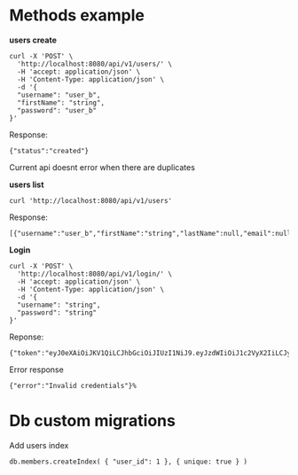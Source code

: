 # Methods example

__users create__

```
curl -X 'POST' \
  'http://localhost:8080/api/v1/users/' \
  -H 'accept: application/json' \
  -H 'Content-Type: application/json' \
  -d '{
  "username": "user_b",
  "firstName": "string",
  "password": "user_b"
}'
```

Response:

```
{"status":"created"}
```

Current api doesnt error when there are duplicates

__users list__

```
curl 'http://localhost:8080/api/v1/users'
```

Response:

```
[{"username":"user_b","firstName":"string","lastName":null,"email":null,"phone":null}]
```

__Login__

```
curl -X 'POST' \
  'http://localhost:8080/api/v1/login/' \
  -H 'accept: application/json' \
  -H 'Content-Type: application/json' \
  -d '{
  "username": "string",
  "password": "string"
}'

```

Reponse:

```
{"token":"eyJ0eXAiOiJKV1QiLCJhbGciOiJIUzI1NiJ9.eyJzdWIiOiJ1c2VyX2IiLCJyb2xlIjoidXNlciIsImV4cCI6MTY0OTE4NTUzwd0.JbQFpkIFMSjUoyAWhpONyMj4NA2oek_JdM_uknS6vjA"}%
```

Error response 

```
{"error":"Invalid credentials"}%
```

# Db custom migrations

Add users index

```
db.members.createIndex( { "user_id": 1 }, { unique: true } )
```
